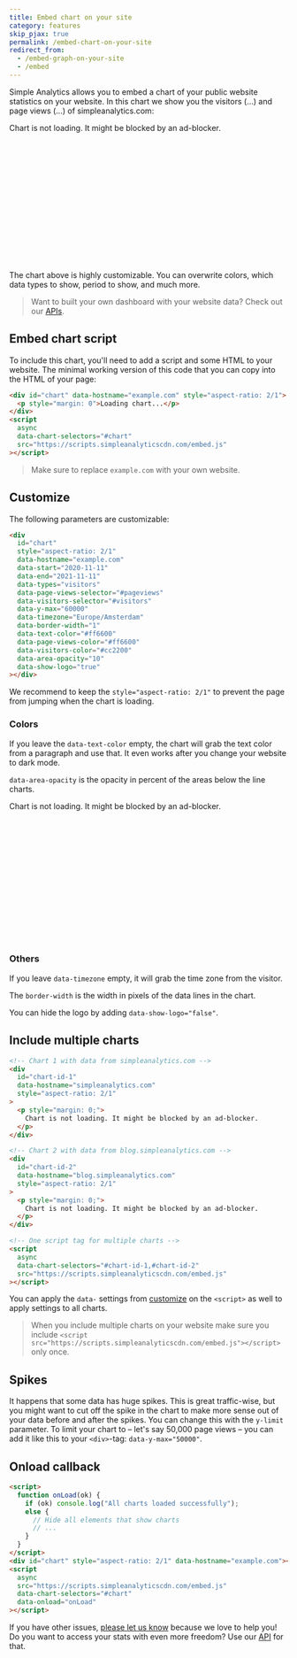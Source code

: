 ```yaml
---
title: Embed chart on your site
category: features
skip_pjax: true
permalink: /embed-chart-on-your-site
redirect_from:
  - /embed-graph-on-your-site
  - /embed
---
```


Simple Analytics allows you to embed a chart of your public website statistics on your website. In this chart we show you the visitors (<span id="visitors">...</span>) and page views (<span id="pageviews">...</span>) of simpleanalytics.com:

<div
  id="chart-id"
  data-hostname="simpleanalytics.com"
  style="aspect-ratio: 2/1"
  data-types="visitors,pageviews"
  data-page-views-selector="#pageviews"
  data-visitors-selector="#visitors">
  <p style="margin: 0;">Chart is not loading. It might be blocked by an ad-blocker.</p>
</div>
<script
  async
  src="https://scripts.simpleanalyticscdn.com/embed.js"
  data-chart-selectors="#chart-id,#chart-colors"
></script>

The chart above is highly customizable. You can overwrite colors, which data types to show, period to show, and much more.

> Want to built your own dashboard with your website data? Check out our [APIs](/api).

## Embed chart script

To include this chart, you'll need to add a script and some HTML to your website. The minimal working version of this code that you can copy into the HTML of your page:

```html
<div id="chart" data-hostname="example.com" style="aspect-ratio: 2/1">
  <p style="margin: 0">Loading chart...</p>
</div>
<script
  async
  data-chart-selectors="#chart"
  src="https://scripts.simpleanalyticscdn.com/embed.js"
></script>
```

> Make sure to replace `example.com` with your own website.

## Customize

The following parameters are customizable:

```html
<div
  id="chart"
  style="aspect-ratio: 2/1"
  data-hostname="example.com"
  data-start="2020-11-11"
  data-end="2021-11-11"
  data-types="visitors"
  data-page-views-selector="#pageviews"
  data-visitors-selector="#visitors"
  data-y-max="60000"
  data-timezone="Europe/Amsterdam"
  data-border-width="1"
  data-text-color="#ff6600"
  data-page-views-color="#ff6600"
  data-visitors-color="#cc2200"
  data-area-opacity="10"
  data-show-logo="true"
></div>
```

We recommend to keep the `style="aspect-ratio: 2/1"` to prevent the page from jumping when the chart is loading.

### Colors

If you leave the `data-text-color` empty, the chart will grab the text color from a paragraph and use that. It even works after you change your website to dark mode.

`data-area-opacity` is the opacity in percent of the areas below the line charts.

<div
  id="chart-colors"
  data-hostname="simpleanalytics.com"
  style="aspect-ratio: 2/1"
  data-types="visitors,pageviews"
  data-text-color="#ff6600"
  data-page-views-color="#ff6600"
  data-visitors-color="#cc2200"
  data-area-opacity="10">
  <p style="margin: 0;">Chart is not loading. It might be blocked by an ad-blocker.</p>
</div>

### Others

If you leave `data-timezone` empty, it will grab the time zone from the visitor.

The `border-width` is the width in pixels of the data lines in the chart.

You can hide the logo by adding `data-show-logo="false"`.

## Include multiple charts

```html
<!-- Chart 1 with data from simpleanalytics.com -->
<div
  id="chart-id-1"
  data-hostname="simpleanalytics.com"
  style="aspect-ratio: 2/1"
>
  <p style="margin: 0;">
    Chart is not loading. It might be blocked by an ad-blocker.
  </p>
</div>

<!-- Chart 2 with data from blog.simpleanalytics.com -->
<div
  id="chart-id-2"
  data-hostname="blog.simpleanalytics.com"
  style="aspect-ratio: 2/1"
>
  <p style="margin: 0;">
    Chart is not loading. It might be blocked by an ad-blocker.
  </p>
</div>

<!-- One script tag for multiple charts -->
<script
  async
  data-chart-selectors="#chart-id-1,#chart-id-2"
  src="https://scripts.simpleanalyticscdn.com/embed.js"
></script>
```

You can apply the `data-` settings from [customize](#customize) on the `<script>` as well to apply settings to all charts.

> When you include multiple charts on your website make sure you include `<script src="https://scripts.simpleanalyticscdn.com/embed.js"></script>` only once.

## Spikes

It happens that some data has huge spikes. This is great traffic-wise, but you might want to cut off the spike in the chart to make more sense out of your data before and after the spikes. You can change this with the `y-limit` parameter. To limit your chart to – let's say 50,000 page views – you can add it like this to your `<div>`-tag: `data-y-max="50000"`.

## Onload callback

```html
<script>
  function onLoad(ok) {
    if (ok) console.log("All charts loaded successfully");
    else {
      // Hide all elements that show charts
      // ...
    }
  }
</script>
<div id="chart" style="aspect-ratio: 2/1" data-hostname="example.com"></div>
<script
  async
  src="https://scripts.simpleanalyticscdn.com/embed.js"
  data-chart-selectors="#chart"
  data-onload="onLoad"
></script>
```

If you have other issues, <a href="https://simpleanalytics.com/contact">please let us know</a> because we love to help you! Do you want to access your stats with even more freedom? Use our [API](/api) for that.
